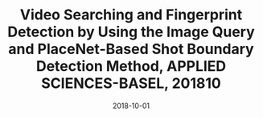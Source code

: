 ---
title : Video Searching and Fingerprint Detection by Using the Image Query and PlaceNet-Based Shot Boundary Detection Method, APPLIED SCIENCES-BASEL, 201810
doi : https://www.mdpi.com/2076-3417/8/10/1735
date: 2018-10-01
category: paper
---